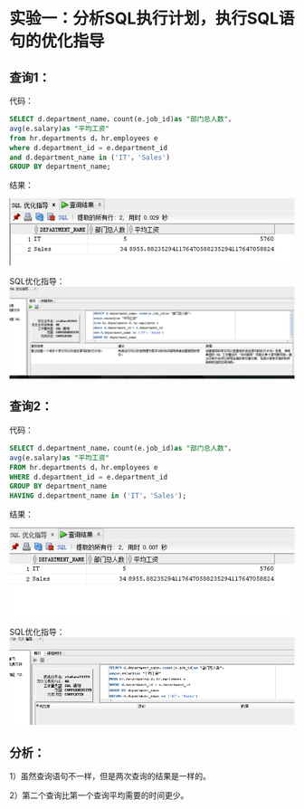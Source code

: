 
# 实验一：分析SQL执行计划，执行SQL语句的优化指导

## 查询1：
代码：
```SQL
SELECT d.department_name，count(e.job_id)as "部门总人数"，
avg(e.salary)as "平均工资"
from hr.departments d，hr.employees e
where d.department_id = e.department_id
and d.department_name in ('IT'，'Sales')
GROUP BY department_name;
```

结果：

![查询1](https://github.com/ybyhy/Oracle/blob/master/1.png)

SQL优化指导：
![优化指导1](https://github.com/ybyhy/Oracle/blob/master/3.png)


## 查询2：
代码：
```SQL
SELECT d.department_name，count(e.job_id)as "部门总人数"，
avg(e.salary)as "平均工资"
FROM hr.departments d，hr.employees e
WHERE d.department_id = e.department_id
GROUP BY department_name
HAVING d.department_name in ('IT'，'Sales');
```

结果：

![查询2](https://github.com/ybyhy/Oracle/blob/master/2.png)

SQL优化指导：
![优化指导2](https://github.com/ybyhy/Oracle/blob/master/4.png)


## 分析：
1）虽然查询语句不一样，但是两次查询的结果是一样的。

2）第二个查询比第一个查询平均需要的时间更少。
